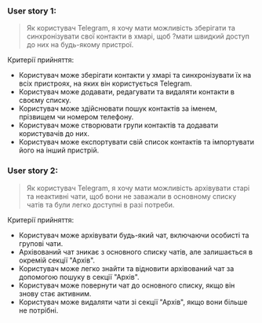 ### User story 1:

> Як користувач Telegram, я хочу мати можливість зберігати та синхронізувати свої контакти в хмарі, щоб ?мати швидкий доступ до них на будь-якому пристрої.

Критерії прийняття:

* Користувач може зберігати контакти у хмарі та синхронізувати їх на всіх пристроях, на яких він користується Telegram.
* Користувач може додавати, редагувати та видаляти контакти в своєму списку.
* Користувач може здійснювати пошук контактів за іменем, прізвищем чи номером телефону.
* Користувач може створювати групи контактів та додавати користувачів до них.
* Користувач може експортувати свій список контактів та імпортувати його на інший пристрій.

### User story 2:
> Як користувач Telegram, я хочу мати можливість архівувати старі та неактивні чати, щоб вони не заважали в основному списку чатів та були легко доступні в разі потреби.

Критерії прийняття:

* Користувач може архівувати будь-який чат, включаючи особисті та групові чати.
* Архівований чат зникає з основного списку чатів, але залишається в окремій секції "Архів".
* Користувач може легко знайти та відновити архівований чат за допомогою пошуку в секції "Архів".
* Користувач може повернути чат до основного списку, якщо він знову стає активним.
* Користувач може видаляти чати зі секції "Архів", якщо вони більше не потрібні.